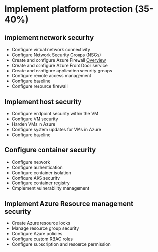 # Implement platform protection (35-40%) 

## Implement network security 

- Configure virtual network connectivity 
- Configure Network Security Groups (NSGs) 
- Create and configure Azure Firewall [Overview](https://docs.microsoft.com/en-us/azure/firewall/overview)
- Create and configure Azure Front Door service 
- Create and configure application security groups 
- Configure remote access management 
- Configure baseline 
- Configure resource firewall 

## Implement host security 

- Configure endpoint security within the VM 
- Configure VM security 
- Harden VMs in Azure 
- Configure system updates for VMs in Azure 
- Configure baseline 

## Configure container security 

- Configure network  
- Configure authentication 
- Configure container isolation 
- Configure AKS security 
- Configure container registry 
- Cmplement vulnerability management 

## Implement Azure Resource management security 

- Create Azure resource locks 
- Manage resource group security 
- Configure Azure policies  
- Configure custom RBAC roles 
- Configure subscription and resource permission
